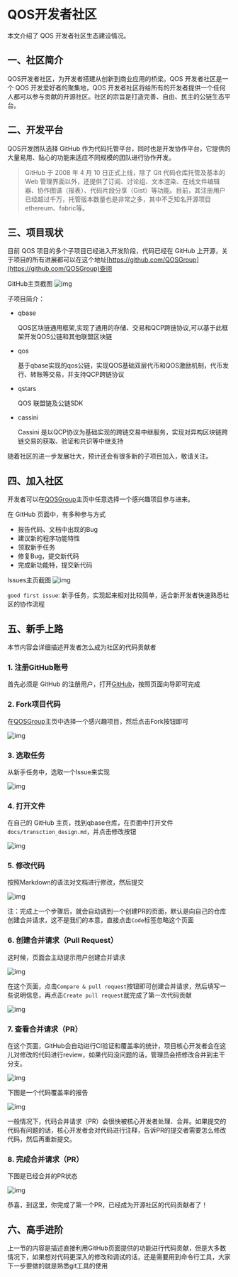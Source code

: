# QOS开发者社区

本文介绍了 QOS 开发者社区生态建设情况。

## 一、社区简介

QOS开发者社区，为开发者搭建从创新到商业应用的桥梁。QOS 开发者社区是一个 QOS 开发爱好者的聚集地，QOS 开发者社区将给所有的开发者提供一个任何人都可以参与贡献的开源社区。社区的宗旨是打造完善、自由、民主的公链生态平台。

## 二、开发平台

QOS开发团队选择 GitHub 作为代码托管平台，同时也是开发协作平台，它提供的大量易用、贴心的功能来适应不同规模的团队进行协作开发。

> GitHub 于 2008 年 4 月 10 日正式上线，除了 Git 代码仓库托管及基本的 Web 管理界面以外，还提供了订阅、讨论组、文本渲染、在线文件编辑器、协作图谱（报表）、代码片段分享（Gist）等功能。目前，其注册用户已经超过千万，托管版本数量也是非常之多，其中不乏知名开源项目ethereum、fabric等。

## 三、项目现状

目前 QOS 项目的多个子项目已经进入开发阶段，代码已经在 GitHub 上开源，关于项目的所有进展都可以在这个地址[https://github.com/QOSGroup](https://github.com/QOSGroup)查阅

GitHub主页截图
![img](https://raw.githubusercontent.com/QOSGroup/static/master/qosgroup-github.png)

子项目简介：

* qbase

  QOS区块链通用框架,实现了通用的存储、交易和QCP跨链协议,可以基于此框架开发QOS公链和其他联盟区块链

* qos

  基于qbase实现的qos公链，实现QOS基础双层代币和QOS激励机制，代币发行、转账等交易，并支持QCP跨链协议

* qstars

  QOS 联盟链及公链SDK

* cassini

  Cassini 是以QCP协议为基础实现的跨链交易中继服务，实现对异构区块链跨链交易的获取、验证和共识等中继支持

随着社区的进一步发展壮大，预计还会有很多新的子项目加入，敬请关注。

## 四、加入社区

开发者可以在[QOSGroup](https://github.com/QOSGroup)主页中任意选择一个感兴趣项目参与进来。

在 GitHub 页面中，有多种参与方式

* 报告代码、文档中出现的Bug
* 建议新的程序功能特性
* 领取新手任务
* 修复Bug，提交新代码
* 完成新功能特，提交新代码

Issues主页截图
![img](https://raw.githubusercontent.com/QOSGroup/static/master/qosgroup-issue.png)

`good first issue`: 新手任务，实现起来相对比较简单，适合新开发者快速熟悉社区的协作流程

## 五、新手上路

本节内容会详细描述开发者怎么成为社区的代码贡献者

### 1. 注册GitHub账号

首先必须是 GitHub 的注册用户，打开[GitHub](https://github.com)，按照页面向导即可完成

### 2. Fork项目代码

在[QOSGroup](https://github.com/QOSGroup)主页中选择一个感兴趣项目，然后点击Fork按钮即可

![img](https://raw.githubusercontent.com/QOSGroup/static/master/qosgroup-qbase.png)

### 3. 选取任务

从新手任务中，选取一个Issue来实现

![img](https://raw.githubusercontent.com/QOSGroup/static/master/qbase-issue.png)

### 4. 打开文件

在自己的 GitHub 主页，找到qbase仓库，在页面中打开文件`docs/transction_design.md`，并点击修改按钮

![img](https://raw.githubusercontent.com/QOSGroup/static/master/qbase-doc-tx.png)

### 5. 修改代码

按照Markdown的语法对文档进行修改，然后提交

![img](https://raw.githubusercontent.com/QOSGroup/static/master/qbse-commit.png)

注：完成上一个步骤后，就会自动调到一个创建PR的页面，默认是向自己的仓库创建合并请求，这不是我们的本意，直接点击`Code`标签忽略这个页面

### 6. 创建合并请求（Pull Request）

这时候，页面会主动提示用户创建合并请求

![img](https://raw.githubusercontent.com/QOSGroup/static/master/qbase-create-pr.png)

在这个页面，点击`Compare & pull request`按钮即可创建合并请求，然后填写一些说明信息，再点击`Create pull request`就完成了第一次代码贡献

![img](https://raw.githubusercontent.com/QOSGroup/static/master/qbase-open-pr.png)

### 7. 查看合并请求（PR）

在这个页面，GitHub会自动进行CI验证和覆盖率的统计，项目核心开发者会在这儿对修改的代码进行review，如果代码没问题的话，管理员会把修改合并到主干分支。

![img](https://raw.githubusercontent.com/QOSGroup/static/master/qbase-ci-pr.png)

下图是一个代码覆盖率的报告

![img](https://raw.githubusercontent.com/QOSGroup/static/master/qbase-cov-pr.png)

一般情况下，代码合并请求（PR）会很快被核心开发者处理、合并。如果提交的代码有问题的话，核心开发者会对代码进行注释，告诉PR的提交者需要怎么修改代码，然后再重新提交。

### 8. 完成合并请求（PR）

下图是已经合并的PR状态

![img](https://raw.githubusercontent.com/QOSGroup/static/master/qbase-merged-pr.png)

恭喜，到这里，你完成了第一个PR，已经成为开源社区的代码贡献者了！

## 六、高手进阶

上一节的内容是描述直接利用GitHub页面提供的功能进行代码贡献，但是大多数情况下，如果想对代码更深入的修改和调试的话，还是需要用到命令行工具，大家下一步要做的就是熟悉git工具的使用
